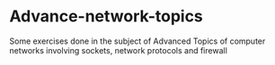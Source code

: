 # Advance-network-topics
Some exercises done in the subject of Advanced Topics of computer networks involving sockets, network protocols and firewall
